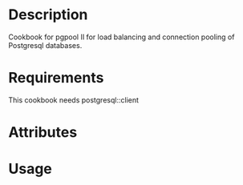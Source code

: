 Description
===========
Cookbook for pgpool II for load balancing and connection pooling of Postgresql databases.

Requirements
============
This cookbook needs postgresql::client


Attributes
==========

Usage
=====


